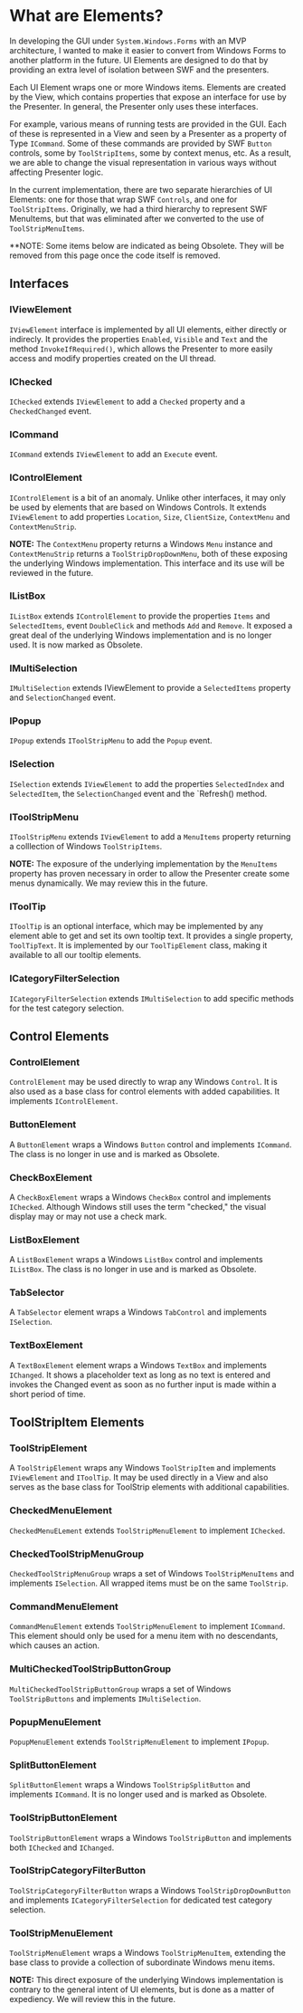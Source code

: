 ﻿# What are Elements?

In developing the GUI under `System.Windows.Forms` with an MVP architecture, I wanted to make it easier to convert from Windows Forms to another platform in the future. UI Elements are designed to do that by providing an extra level of isolation between SWF and the presenters.

Each UI Element wraps one or more Windows items. Elements are created by the View, which contains properties that expose an interface for use by the Presenter.  In general, the Presenter only uses these interfaces.

For example, various means of running tests are provided in the GUI. Each of these is represented in a View and seen by a Presenter as a property of Type `ICommand`. Some of these commands are provided by SWF `Button` controls, some by `ToolStripItems`, some by context menus, etc. As a result, we are able to change the visual representation in various ways without affecting Presenter logic.

In the current implementation, there are two separate hierarchies of UI Elements: one for those that wrap SWF `Controls`, and one for `ToolStripItems`. Originally, we had a third hierarchy to represent SWF MenuItems, but that was eliminated after we converted to the use of `ToolStripMenuItems`.

**NOTE: Some items below are indicated as being Obsolete. They will be removed from this page once the code itself is removed.

## Interfaces

### IViewElement

`IViewElement` interface is implemented by all UI elements, either directly or indirecly. It provides the properties `Enabled`, `Visible` and `Text` and the method `InvokeIfRequired()`, which allows the Presenter to more easily access and modify properties created on the UI thread.

### IChecked

`IChecked` extends `IViewElement` to add a `Checked` property and a `CheckedChanged` event.

### ICommand

`ICommand` extends `IViewElement` to add an `Execute` event. 

### IControlElement

`IControlElement` is a bit of an anomaly. Unlike other interfaces, it may only be used by elements that are based on Windows Controls. It extends `IViewElement` to add properties `Location`, `Size`, `ClientSize`, `ContextMenu` and `ContextMenuStrip`.

**NOTE:** The `ContextMenu` property returns a Windows `Menu` instance and `ContextMenuStrip` returns a `ToolStripDropDownMenu`, both of these exposing the underlying Windows implementation. This interface and its use will be reviewed in the future.

### IListBox

`IListBox` extends `IControlElement` to provide the properties `Items` and `SelectedItems`, event `DoubleClick` and methods `Add` and `Remove`. It exposed a great deal of the underlying Windows implementation and is no longer used. It is now marked as Obsolete.

### IMultiSelection

`IMultiSelection` extends IViewElement to provide a `SelectedItems` property and `SelectionChanged` event.

### IPopup

`IPopup` extends `IToolStripMenu` to add the `Popup` event.

### ISelection

`ISelection` extends `IViewElement` to add the properties `SelectedIndex` and `SelectedItem`, the `SelectionChanged` event and the `Refresh() method.

### IToolStripMenu

`IToolStripMenu` extends `IViewElement` to add a `MenuItems` property returning a colllection of Windows `ToolStripItems`.

**NOTE:** The exposure of the underlying implementation by the `MenuItems` property has proven necessary in order to allow the Presenter create some menus dynamically. We may review this in the future.

### IToolTip

`IToolTip` is an optional interface, which may be implemented by any element able to get and set its own tooltip text. It provides a single property, `ToolTipText`. It is implemented by our `ToolTipElement` class, making it available to all our tooltip elements.

### ICategoryFilterSelection

`ICategoryFilterSelection` extends `IMultiSelection` to add specific methods for the test category selection.

## Control Elements

### ControlElement

`ControlElement` may be used directly to wrap any Windows `Control`. It is also used as a base class for control elements with added capabilities. It implements `IControlElement`.

### ButtonElement

A `ButtonElement` wraps a Windows `Button` control and implements `ICommand`. The class is no longer in use and is marked as Obsolete.

### CheckBoxElement

A `CheckBoxElement` wraps  a Windows `CheckBox` control and implements `IChecked`. Although Windows still uses the term "checked," the visual display may or may not use a check mark.

### ListBoxElement

A `ListBoxElement` wraps a Windows `ListBox` control and implements `IListBox`. The class is no longer in use and is marked as Obsolete.

### TabSelector

A `TabSelector` element wraps a Windows `TabControl` and implements `ISelection`.

### TextBoxElement

A `TextBoxElement` element wraps a Windows `TextBox` and implements `IChanged`. It shows a placeholder text as long as no text is entered and invokes the Changed event as soon as no further input is made within a short period of time.

## ToolStripItem Elements

### ToolStripElement

A `ToolStripElement` wraps any Windows `ToolStripItem` and implements `IViewElement` and `IToolTip`. It may be used directly in a View and also serves as the base class for ToolStrip elements with additional capabilities.

### CheckedMenuElement

`CheckedMenuELement` extends `ToolStripMenuElement` to implement `IChecked`.

### CheckedToolStripMenuGroup

`CheckedToolStripMenuGroup` wraps a set of Windows `ToolStripMenuItems` and implements `ISelection`. All wrapped items must be on the same `ToolStrip`.

### CommandMenuElement

`CommandMenuElement` extends `ToolStripMenuElement` to implement `ICommand`. This element should only be used for a menu item with no descendants, which causes an action.

### MultiCheckedToolStripButtonGroup

`MultiCheckedToolStripButtonGroup` wraps a set of Windows `ToolStripButtons` and implements `IMultiSelection`.

### PopupMenuElement

`PopupMenuElement` extends `ToolStripMenuElement` to implement `IPopup`.

### SplitButtonElement

`SplitButtonElement` wraps a Windows `ToolStripSplitButton` and implements `ICommand`. It is no longer used and is marked as Obsolete.

### ToolStripButtonElement

`ToolStripButtonElement` wraps a Windows `ToolStripButton` and implements both `IChecked` and `IChanged`.

### ToolStripCategoryFilterButton

`ToolStripCategoryFilterButton` wraps a Windows `ToolStripDropDownButton` and implements `ICategoryFilterSelection` for dedicated test category selection.

### ToolStripMenuElement

`ToolStripMenuElement` wraps a Windows `ToolStripMenuItem`, extending the base class to provide a collection of subordinate Windows menu items.

**NOTE:** This direct exposure of the underlying Windows implementation is contrary to the general intent of UI elements, but is done as a matter of expediency. We will review this in the future.
